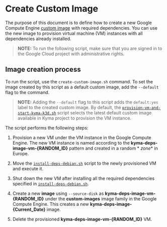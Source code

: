 # Create Custom Image
The purpose of this document is to define how to create a new Google Compute Engine [custom image](https://cloud.google.com/compute/docs/images) with required dependencies. You can use the new image to provision virtual machine (VM) instances with all dependencies already installed.

> **NOTE:** To run the following script, make sure that you are signed in to the Google Cloud project with administrative rights.

## Image creation process

To run the script, use the `create-custom-image.sh` command. To set the image created by this script as a default custom image, add the `--default` flag to the command.

> **NOTE:** Adding the `--default` flag to this script adds the `default:yes` label to the created custom image. By default, the [`provision-vm-and-start-kyma-k3d.sh`](../../prow/scripts/provision-vm-and-start-kyma-k3d.sh) script selects the latest default custom image available in Kyma project to provision the VM instance.


The script performs the following steps:

1. Provision a new VM under the VM instance in the Google Compute Engine.
   The new VM instance is named according to the **kyma-deps-image-vm-{RANDOM_ID}** pattern and created in a random *
   *zone** in Europe.

2. Move the [`install-deps-debian.sh`](install-deps-debian.sh) script to the newly provisioned VM and execute it.

3. Shut down the new VM after installing all the required dependencies specified
   in [`install-deps-debian.sh`](install-deps-debian.sh).

4. Create a new **image** using `--source-disk` as **kyma-deps-image-vm-{RANDOM_ID}** under the **custom-images** image
   family in the Google Compute Engine. This creates a new **kyma-deps-image-{Current_Date}** image.

5. Delete the provisioned **kyma-deps-image-vm-{RANDOM_ID}** VM.
